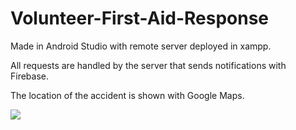 # Volunteer-First-Aid-Response
Made in Android Studio with remote server deployed in xampp.

All requests are handled by the server that sends notifications with Firebase.

The location of the accident is shown with Google Maps.

![](firstaid.gif)
